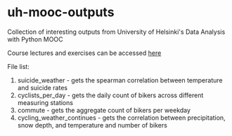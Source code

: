 # uh-mooc-outputs
Collection of interesting outputs from University of Helsinki's Data Analysis with Python MOOC

Course lectures and exercises can be accessed [here](https://csmastersuh.github.io/data_analysis_with_python_spring_2020/index.html#)

File list:

1. suicide\_weather - gets the spearman correlation between temperature and suicide rates
1. cyclists\_per\_day - gets the daily count of bikers across different measuring stations
1. commute - gets the aggregate count of bikers per weekday
1. cycling\_weather\_continues - gets the correlation between precipitation, snow depth, and temperature and number of bikers

